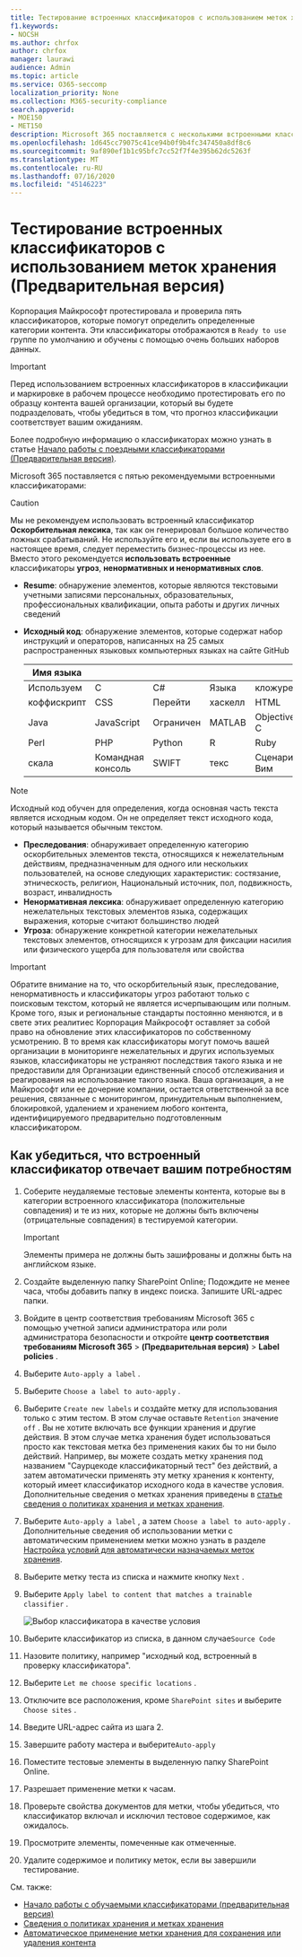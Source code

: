 ```yaml
---
title: Тестирование встроенных классификаторов с использованием меток хранения (Предварительная версия)
f1.keywords:
- NOCSH
ms.author: chrfox
author: chrfox
manager: laurawi
audience: Admin
ms.topic: article
ms.service: O365-seccomp
localization_priority: None
ms.collection: M365-security-compliance
search.appverid:
- MOE150
- MET150
description: Microsoft 365 поставляется с несколькими встроенными классификаторами, которые можно использовать для определения и маркировки контента в Организации. В этом разделе показано, как подготовиться к использованию этих классификаторов.
ms.openlocfilehash: 1d645cc79075c41ce94b0f9b4fc347450a8df8c6
ms.sourcegitcommit: 9af890ef1b1c95bfc7cc52f7f4e395b62dc5263f
ms.translationtype: MT
ms.contentlocale: ru-RU
ms.lasthandoff: 07/16/2020
ms.locfileid: "45146223"
---
```

# <a name="testing-built-in-classifiers-using-retention-labels-preview"></a>Тестирование встроенных классификаторов с использованием меток хранения (Предварительная версия)

Корпорация Майкрософт протестировала и проверила пять классификаторов, которые помогут определить определенные категории контента. Эти классификаторы отображаются в `Ready to use` группе по умолчанию и обучены с помощью очень больших наборов данных.

> [!IMPORTANT]
> Перед использованием встроенных классификаторов в классификации и маркировке в рабочем процессе необходимо протестировать его по образцу контента вашей организации, который вы будете подразделовать, чтобы убедиться в том, что прогноз классификации соответствует вашим ожиданиям.

Более подробную информацию о классификаторах можно узнать в статье [Начало работы с поездными классификаторами (Предварительная версия)](classifier-getting-started-with.md).

Microsoft 365 поставляется с пятью рекомендуемыми встроенными классификаторами:

> [!CAUTION]
> Мы не рекомендуем использовать встроенный классификатор **Оскорбительная лексика**, так как он генерировал большое количество ложных срабатываний. Не используйте его и, если вы используете его в настоящее время, следует переместить бизнес-процессы из нее. Вместо этого рекомендуется **использовать встроенные** классификаторы **угроз**, **ненормативных и ненормативных слов**.

- **Resume**: обнаружение элементов, которые являются текстовыми учетными записями персональных, образовательных, профессиональных квалификации, опыта работы и других личных сведений
- **Исходный код**: обнаружение элементов, которые содержат набор инструкций и операторов, написанных на 25 самых распространенных языковых компьютерных языках на сайте GitHub

  |**Имя языка**|||||
  |---------|---------|---------|---------|---------|
  |Используем|C        |C#       |Языка     |кложуре  |
  |коффискрипт|CSS     |Перейти       |хаскелл |HTML     |
  |Java     |JavaScript|Ограничен      |MATLAB   |Objective-C|
  |Perl     |PHP      |Python   |R        |Ruby     |
  |скала    |Командная консоль    |SWIFT    |текс      |Сценарий Вим|

> [!NOTE]
> Исходный код обучен для определения, когда основная часть текста является исходным кодом. Он не определяет текст исходного кода, который называется обычным текстом.

- **Преследования**: обнаруживает определенную категорию оскорбительных элементов текста, относящихся к нежелательным действиям, предназначенным для одного или нескольких пользователей, на основе следующих характеристик: состязание, этническость, религион, Национальный источник, пол, подвижность, возраст, инвалидность
- **Ненормативная лексика**: обнаруживает определенную категорию нежелательных текстовых элементов языка, содержащих выражения, которые считают большинство людей
- **Угроза**: обнаружение конкретной категории нежелательных текстовых элементов, относящихся к угрозам для фиксации насилия или физического ущерба для пользователя или свойства

> [!IMPORTANT]
> Обратите внимание на то, что оскорбительный язык, преследование, ненормативность и классификаторы угроз работают только с поисковым текстом, который не является исчерпывающим или полным. Кроме того, язык и региональные стандарты постоянно меняются, и в свете этих реалитиес Корпорация Майкрософт оставляет за собой право на обновление этих классификаторов по собственному усмотрению. В то время как классификаторы могут помочь вашей организации в мониторинге нежелательных и других используемых языков, классификаторы не устраняют последствия такого языка и не предоставили для Организации единственный способ отслеживания и реагирования на использование такого языка. Ваша организация, а не Майкрософт или ее дочерние компании, остается ответственной за все решения, связанные с мониторингом, принудительным выполнением, блокировкой, удалением и хранением любого контента, идентифицируемого предварительно подготовленным классификатором.

## <a name="how-to-verify-that-a-built-in-classifier-will-meet-your-needs"></a>Как убедиться, что встроенный классификатор отвечает вашим потребностям

1. Соберите неудаляемые тестовые элементы контента, которые вы в категории встроенного классификатора (положительные совпадения) и те из них, которые не должны быть включены (отрицательные совпадения) в тестируемой категории.

   > [!IMPORTANT]
   > Элементы примера не должны быть зашифрованы и должны быть на английском языке.

2. Создайте выделенную папку SharePoint Online; Подождите не менее часа, чтобы добавить папку в индекс поиска. Запишите URL-адрес папки.

3. Войдите в центр соответствия требованиям Microsoft 365 с помощью учетной записи администратора или роли администратора безопасности и откройте **центр соответствия требованиям Microsoft 365**  >  **(Предварительная версия)**  >  **Label policies** .

4. Выберите `Auto-apply a label` .

5. Выберите `Choose a label to auto-apply` .

6. Выберите `Create new labels` и создайте метку для использования только с этим тестом. В этом случае оставьте `Retention` значение `off` . Вы не хотите включать все функции хранения и другие действия. В этом случае метка хранения будет использоваться просто как текстовая метка без применения каких бы то ни было действий. Например, вы можете создать метку хранения под названием "Саурцекоде классификаторный тест" без действий, а затем автоматически применять эту метку хранения к контенту, который имеет классификатор исходного кода в качестве условия. Дополнительные сведения о метках хранения приведены в [статье сведения о политиках хранения и метках хранения](retention.md).
  
7. Выберите `Auto-apply a label` , а затем `Choose a label to auto-apply` . Дополнительные сведения об использовании метки с автоматическим применением метки можно узнать в разделе [Настройка условий для автоматически назначаемых меток хранения](apply-retention-labels-automatically.md#configuring-conditions-for-auto-apply-retention-labels).

8. Выберите метку теста из списка и нажмите кнопку `Next` .

9. Выберите `Apply label to content that matches a trainable classifier` .

   ![Выбор классификатора в качестве условия](../media/classifier-pre-trained-apply-label-match-trainable-classifier.png)

10. Выберите классификатор из списка, в данном случае`Source Code`

11. Назовите политику, например "исходный код, встроенный в проверку классификатора".

12. Выберите `Let me choose specific locations` .

13. Отключите все расположения, кроме `SharePoint sites` и выберите `Choose sites` .

14. Введите URL-адрес сайта из шага 2.

15. Завершите работу мастера и выберите`Auto-apply`

16. Поместите тестовые элементы в выделенную папку SharePoint Online.

17. Разрешает применение метки к часам.

18. Проверьте свойства документов для метки, чтобы убедиться, что классификатор включал и исключил тестовое содержимое, как ожидалось.

19. Просмотрите элементы, помеченные как отмеченные.

20. Удалите содержимое и политику меток, если вы завершили тестирование.

См. также:

- [Начало работы с обучаемыми классификаторами (предварительная версия)](classifier-getting-started-with.md)
- [Сведения о политиках хранения и метках хранения](retention.md)
- [Автоматическое применение метки хранения для сохранения или удаления контента](apply-retention-labels-automatically.md)
